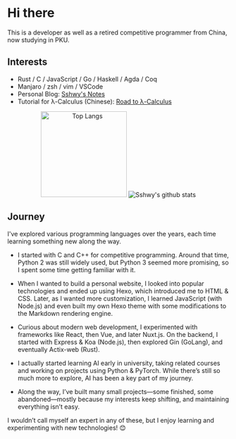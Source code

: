# Hi there

This is a developer as well as a retired competitive programmer from China, now studying in PKU.

## Interests

- Rust / C / JavaScript / Go / Haskell / Agda / Coq
- Manjaro / zsh / vim / VSCode
- Personal Blog: [Sshwy's Notes](https://notes.sshwy.name/)
- Tutorial for λ-Calculus (Chinese): [Road to λ-Calculus](https://sshwy.github.io/lamcalc/)

<p align="center">
<img height="195" alt="Top Langs" src="https://github-readme-stats.vercel.app/api/top-langs/?username=sshwy&layout=compact&exclude_repo=backup-pages,sshwy.github.io,OI-Library&langs_count=8&hide=html" />

<img alt="Sshwy's github stats" src="https://github-readme-stats.vercel.app/api?username=sshwy" />
</p>

## Journey

I've explored various programming languages over the years, each time learning something new along the way.

- I started with C and C++ for competitive programming. Around that time, Python 2 was still widely used, but Python 3 seemed more promising, so I spent some time getting familiar with it.

- When I wanted to build a personal website, I looked into popular technologies and ended up using Hexo, which introduced me to HTML & CSS. Later, as I wanted more customization, I learned JavaScript (with Node.js) and even built my own Hexo theme with some modifications to the Markdown rendering engine.

- Curious about modern web development, I experimented with frameworks like React, then Vue, and later Nuxt.js. On the backend, I started with Express & Koa (Node.js), then explored Gin (GoLang), and eventually Actix-web (Rust).

- I actually started learning AI early in university, taking related courses and working on projects using Python & PyTorch. While there’s still so much more to explore, AI has been a key part of my journey.

- Along the way, I’ve built many small projects—some finished, some abandoned—mostly because my interests keep shifting, and maintaining everything isn’t easy.

I wouldn’t call myself an expert in any of these, but I enjoy learning and experimenting with new technologies! 😊
